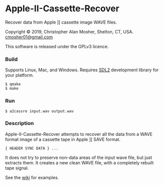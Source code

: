 # Apple-II-Cassette-Recover

Recover data from Apple ][ cassette image WAVE files.

Copyright © 2019, Christopher Alan Mosher, Shelton, CT, USA. <cmosher01@gmail.com>

This software is released under the GPLv3 licence.

### Build

Supports Linux, Mac, and Windows.
Requires [SDL2](https://www.libsdl.org/download-2.0.php) development library for your platform.

```shell
$ qmake
$ make
```

### Run

```shell
$ a2cassre input.wav output.wav
```

### Description

Apple-II-Cassette-Recover attempts to recover all the data from a WAVE format image
of a cassette tape in Apple ][ SAVE format.

`{ HEADER SYNC DATA } ...`

It does not try to preserve non-data areas of the input wave file, but just extracts
them. It creates a new clean WAVE file, with a completely rebuilt tape signal.

See the [wiki](https://github.com/cmosher01/Apple-II-Cassette-Recover/wiki) for examples.

